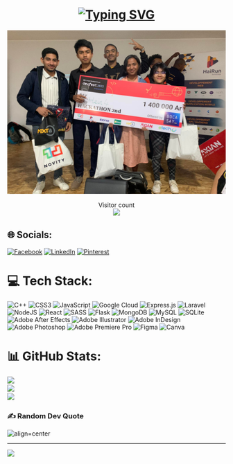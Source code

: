 <h1 align=center><a href="https://git.io/typing-svg"><img src="https://readme-typing-svg.herokuapp.com?font=Fira+Code&weight=200&size=30&duration=5001&pause=1000&color=8abeb7&width=435&lines=Hello+!!!!+Welcome+<3" alt="Typing SVG" /></a></h1> 
<img src="hack.jpg" />
<p align="center"> 
  Visitor count<br>
  <img src="https://profile-counter.glitch.me/JohanaMisaela/count.svg" />
</p>

## 🌐 Socials:
[![Facebook](https://img.shields.io/badge/Facebook-%231877F2.svg?logo=Facebook&logoColor=white)](https://facebook.com/https://github.com/JohanaMisaela) [![LinkedIn](https://img.shields.io/badge/LinkedIn-%230077B5.svg?logo=linkedin&logoColor=white)](https://linkedin.com/in/https://www.linkedin.com/in/johanna-misaela-bb0485228/) [![Pinterest](https://img.shields.io/badge/Pinterest-%23E60023.svg?logo=Pinterest&logoColor=white)](https://pinterest.com/https://www.pinterest.fr/JohannaMisaela/) 

# 💻 Tech Stack:
![C++](https://img.shields.io/badge/c++-%2300599C.svg?style=flat&logo=c%2B%2B&logoColor=white) ![CSS3](https://img.shields.io/badge/css3-%231572B6.svg?style=flat&logo=css3&logoColor=white) ![JavaScript](https://img.shields.io/badge/javascript-%23323330.svg?style=flat&logo=javascript&logoColor=%23F7DF1E) ![Google Cloud](https://img.shields.io/badge/Google%20Cloud-%234285F4.svg?style=flat&logo=google-cloud&logoColor=white) ![Express.js](https://img.shields.io/badge/express.js-%23404d59.svg?style=flat&logo=express&logoColor=%2361DAFB) ![Laravel](https://img.shields.io/badge/laravel-%23FF2D20.svg?style=flat&logo=laravel&logoColor=white) ![NodeJS](https://img.shields.io/badge/node.js-6DA55F?style=flat&logo=node.js&logoColor=white) ![React](https://img.shields.io/badge/react-%2320232a.svg?style=flat&logo=react&logoColor=%2361DAFB) ![SASS](https://img.shields.io/badge/SASS-hotpink.svg?style=flat&logo=SASS&logoColor=white) ![Flask](https://img.shields.io/badge/flask-%23000.svg?style=flat&logo=flask&logoColor=white) ![MongoDB](https://img.shields.io/badge/MongoDB-%234ea94b.svg?style=flat&logo=mongodb&logoColor=white) ![MySQL](https://img.shields.io/badge/mysql-%2300f.svg?style=flat&logo=mysql&logoColor=white) ![SQLite](https://img.shields.io/badge/sqlite-%2307405e.svg?style=flat&logo=sqlite&logoColor=white) ![Adobe After Effects](https://img.shields.io/badge/Adobe%20After%20Effects-9999FF.svg?style=flat&logo=Adobe%20After%20Effects&logoColor=white) ![Adobe Illustrator](https://img.shields.io/badge/adobeillustrator-%23FF9A00.svg?style=flat&logo=adobeillustrator&logoColor=white) ![Adobe InDesign](https://img.shields.io/badge/Adobe%20InDesign-49021F?style=flat&logo=adobeindesign&logoColor=white) ![Adobe Photoshop](https://img.shields.io/badge/adobephotoshop-%2331A8FF.svg?style=flat&logo=adobephotoshop&logoColor=white) ![Adobe Premiere Pro](https://img.shields.io/badge/Adobe%20Premiere%20Pro-9999FF.svg?style=flat&logo=Adobe%20Premiere%20Pro&logoColor=white) 	![Figma](https://img.shields.io/badge/figma-%23F24E1E.svg?style=flat&logo=figma&logoColor=white) ![Canva](https://img.shields.io/badge/Canva-%2300C4CC.svg?style=flat&logo=Canva&logoColor=white)
# 📊 GitHub Stats:
![](https://github-readme-stats.vercel.app/api?username=JohanaMisaela&theme=dracula&hide_border=true&include_all_commits=false&count_private=true)<br/>
![](https://github-readme-streak-stats.herokuapp.com/?user=JohanaMisaela&theme=dracula&hide_border=true)<br/>
![](https://github-readme-stats.vercel.app/api/top-langs/?username=JohanaMisaela&theme=dracula&hide_border=true&include_all_commits=false&count_private=true&layout=compact)

### ✍️ Random Dev Quote
![align=center](https://quotes-github-readme.vercel.app/api?type=horizontal&theme=light)



---
[![](https://visitcount.itsvg.in/api?id=JohanaMisaela&icon=0&color=0)](https://visitcount.itsvg.in)

<!-- Proudly created with GPRM ( https://gprm.itsvg.in ) -->
